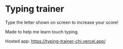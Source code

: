 # Typing trainer

Type the letter shown on screen to increase your score!

Made to help me learn touch typing.

Hosted app: https://typing-trainer-chi.vercel.app/